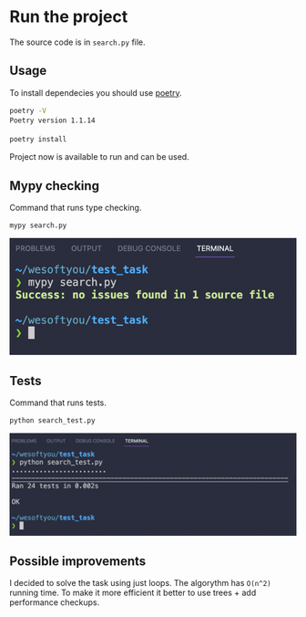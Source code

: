 # Run the project

The source code is in `search.py` file.

## Usage

To install dependecies you should use [poetry](https://python-poetry.org/).


```sh
poetry -V
Poetry version 1.1.14

poetry install
```

Project now is available to run and can be used.

## Mypy checking

Command that runs type checking.

```sh
mypy search.py
```

![mypy checking](images/mypy_checking.png)

## Tests

Command that runs tests.

```sh
python search_test.py
```

![tests](images/passed_tests.png)

## Possible improvements

I decided to solve the task using just loops. The algorythm has `O(n^2)` running time.
To make it more efficient it better to use trees + add performance checkups.
